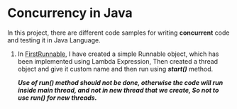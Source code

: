 # Concurrency in Java
In this project, there are different code samples for writing **concurrent** code and testing
it in Java Language.

1. In [FirstRunnable](src/main/java/creating_runnable/FirstRunnable.java), I have created a simple Runnable object,
    which has been implemented using Lambda Expression, Then created
    a thread object and give it custom name and then run using _**start()**_ method.

    **_Use of run() method should not be done, otherwise the code will run inside main thread, and not
    in new thread that we create, So not to use run() for new threads._**